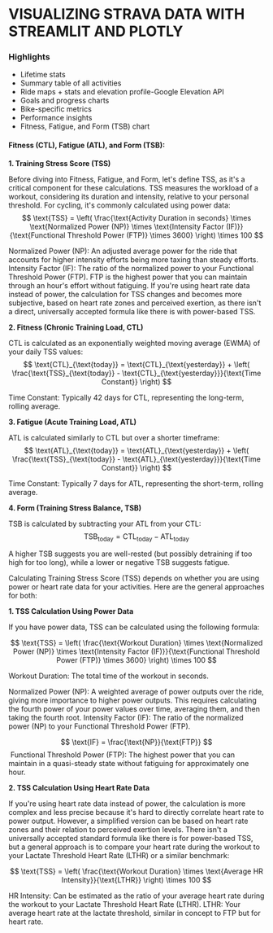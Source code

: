 # VISUALIZING STRAVA DATA WITH STREAMLIT AND PLOTLY

### Highlights
- Lifetime stats
- Summary table of all activities
- Ride maps + stats and elevation profile-Google Elevation API 
- Goals and progress charts
- Bike-specific metrics
- Performance insights
- Fitness, Fatigue, and Form (TSB) chart


#### Fitness (CTL), Fatigue (ATL), and Form (TSB):

**1. Training Stress Score (TSS)**

Before diving into Fitness, Fatigue, and Form, let's define TSS, as it's a critical component for these calculations. TSS measures the workload of a workout, considering its duration and intensity, relative to your personal threshold. For cycling, it's commonly calculated using power data:
$$
\text{TSS} = \left( \frac{\text{Activity Duration in seconds} \times \text{Normalized Power (NP)} \times \text{Intensity Factor (IF)}}{\text{Functional Threshold Power (FTP)} \times 3600} \right) \times 100
$$

Normalized Power (NP): An adjusted average power for the ride that accounts for higher intensity efforts being more taxing than steady efforts.
Intensity Factor (IF): The ratio of the normalized power to your Functional Threshold Power (FTP). FTP is the highest power that you can maintain through an hour's effort without fatiguing.
If you're using heart rate data instead of power, the calculation for TSS changes and becomes more subjective, based on heart rate zones and perceived exertion, as there isn't a direct, universally accepted formula like there is with power-based TSS.

**2. Fitness (Chronic Training Load, CTL)**

CTL is calculated as an exponentially weighted moving average (EWMA) of your daily TSS values:
$$
\text{CTL}_{\text{today}} = \text{CTL}_{\text{yesterday}} + \left( \frac{\text{TSS}_{\text{today}} - \text{CTL}_{\text{yesterday}}}{\text{Time Constant}} \right)
$$

Time Constant: Typically 42 days for CTL, representing the long-term, rolling average.

**3. Fatigue (Acute Training Load, ATL)**

ATL is calculated similarly to CTL but over a shorter timeframe:
$$
\text{ATL}_{\text{today}} = \text{ATL}_{\text{yesterday}} + \left( \frac{\text{TSS}_{\text{today}} - \text{ATL}_{\text{yesterday}}}{\text{Time Constant}} \right)
$$

Time Constant: Typically 7 days for ATL, representing the short-term, rolling average.

**4. Form (Training Stress Balance, TSB)**

TSB is calculated by subtracting your ATL from your CTL:
$$
\text{TSB}_{\text{today}} = \text{CTL}_{\text{today}} - \text{ATL}_{\text{today}}
$$

A higher TSB suggests you are well-rested (but possibly detraining if too high for too long), while a lower or negative TSB suggests fatigue.


Calculating Training Stress Score (TSS) depends on whether you are using power or heart rate data for your activities. Here are the general approaches for both:

**1. TSS Calculation Using Power Data**

If you have power data, TSS can be calculated using the following formula:

$$
\text{TSS} = \left( \frac{\text{Workout Duration} \times \text{Normalized Power (NP)} \times \text{Intensity Factor (IF)}}{\text{Functional Threshold Power (FTP)} \times 3600} \right) \times 100
$$

Workout Duration: The total time of the workout in seconds.

Normalized Power (NP): A weighted average of power outputs over the ride, giving more importance to higher power outputs. This requires calculating the fourth power of your power values over time, averaging them, and then taking the fourth root.
Intensity Factor (IF): The ratio of the normalized power (NP) to your Functional Threshold Power (FTP). 

$$
\text{IF} = \frac{\text{NP}}{\text{FTP}}
$$
​
Functional Threshold Power (FTP): The highest power that you can maintain in a quasi-steady state without fatiguing for approximately one hour.

**2. TSS Calculation Using Heart Rate Data**

If you're using heart rate data instead of power, the calculation is more complex and less precise because it's hard to directly correlate heart rate to power output. However, a simplified version can be based on heart rate zones and their relation to perceived exertion levels. There isn't a universally accepted standard formula like there is for power-based TSS, but a general approach is to compare your heart rate during the workout to your Lactate Threshold Heart Rate (LTHR) or a similar benchmark:

$$
\text{TSS} = \left( \frac{\text{Workout Duration} \times \text{Average HR Intensity}}{\text{LTHR}} \right) \times 100
$$

HR Intensity: Can be estimated as the ratio of your average heart rate during the workout to your Lactate Threshold Heart Rate (LTHR).
LTHR: Your average heart rate at the lactate threshold, similar in concept to FTP but for heart rate.


